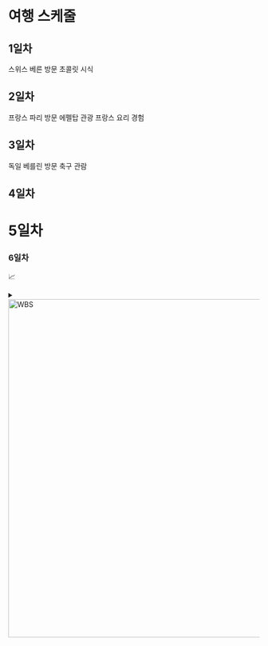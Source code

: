 # 여행 스케줄
## 1일차
스위스 베른 방문
초콜릿 시식

## 2일차
프랑스 파리 방문
에펠탑 관광
프랑스 요리 경험

## 3일차
독일 베를린 방문
축구 관람

## 4일차
# 5일차
### 6일차

📈<details> + <summary> <img width="1143" height="677" alt="WBS" src="https://github.com/user-attachments/assets/2c043d0f-11dc-4490-9958-ce82a60cd814" />
